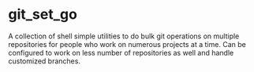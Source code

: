 # git_set_go
A collection of shell simple utilities to do bulk git operations on multiple repositories for people who work on numerous projects at a time. Can be configured to work on less number of repositories as well and handle customized branches.
